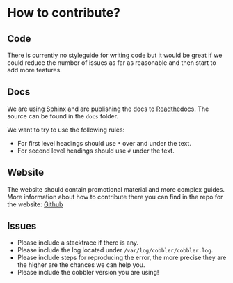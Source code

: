 # How to contribute?

## Code

There is currently no styleguide for writing code but it would be great if we could reduce the number of issues as far
as reasonable and then start to add more features.

## Docs

We are using Sphinx and are publishing the docs to [Readthedocs](https://cobbler.readthedocs.io). The source can be
found in the `docs` folder.

We want to try to use the following rules:

- For first level headings should use `*` over and under the text.
- For second level headings should use `#` under the text.

## Website

The website should contain promotional material and more complex guides. More information about how to contribute there
you can find in the repo for the website: [Github](https://github.com/cobbler/cobbler.github.io)

## Issues

- Please include a stacktrace if there is any.
- Please include the log located under `/var/log/cobbler/cobbler.log`.
- Please include steps for reproducing the error, the more precise they are the higher are the chances we can help you.
- Please include the cobbler version you are using!
